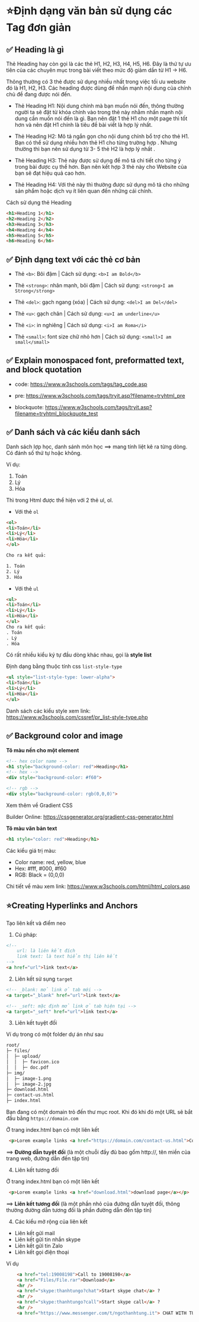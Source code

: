 # ⭐Định dạng văn bản sử dụng các Tag đơn giản


## ✅ Heading là gì

Thẻ Heading hay còn gọi là các thẻ H1, H2, H3, H4, H5, H6. Đây là thứ tự ưu tiên của các chuyên mục trong bài viết theo mức độ giảm dần từ H1 -> H6.

Thông thường có 3 thẻ được sử dụng nhiều nhất trong việc tối ưu website đó là H1, H2, H3. Các heading được dùng để nhấn mạnh nội dung của chính chủ đề đang được nói đến.

- Thẻ Heading H1:  Nội dung chính mà bạn muốn nói đến, thông thường người ta sẽ đặt từ khóa chính vào trong thẻ này nhằm nhấn mạnh nội dung cần muốn nói đến là gì. Bạn nên đặt 1 thẻ H1 cho một page thì tốt hơn và nên đặt H1 chính là tiêu đề bài viết là hợp lý nhất.

- Thẻ Heading H2: Mô tả ngắn gọn cho nội dung chính bổ trợ cho thẻ H1. Bạn có thể sử dụng nhiều hơn thẻ H1 cho từng trường hợp . Nhưng thường thì bạn nên sử dụng từ 3- 5 thẻ H2 là hợp lý nhất .

- Thẻ Heading H3: Thẻ này được sử dụng để mô tả chi tiết cho từng ý trong bài được cụ thể hơn. Bạn nên kết hợp 3 thẻ này cho Website của bạn sẽ đạt hiệu quả cao hơn.

- Thẻ Heading H4: Với thẻ này thì thường được sử dụng mô tả cho những sản phẩm hoặc dịch vụ ít liên quan đến những cái chính.

Cách sử dụng thẻ Heading

```html
<h1>Heading 1</h1>
<h2>Heading 2</h2>
<h3>Heading 3</h3>
<h4>Heading 4</h4>
<h5>Heading 5</h5>
<h6>Heading 6</h6>
```

## ✅ Định dạng text với các thẻ cơ bản


- Thẻ `<b>`: Bôi đậm | Cách sử dụng:  `<b>I am Bold</b>`
- Thẻ `<strong>`: nhân mạnh, bôi đậm  | Cách sử dụng:  `<strong>I am Strong</strong>`
- Thẻ `<del>`: gạch ngang (xóa) | Cách sử dụng:  `<del>I am Del</del>`

- Thẻ `<u>`: gạch chân | Cách sử dụng:  `<u>I am underline</u>`

- Thẻ `<i>`: in nghiêng | Cách sử dụng:  `<i>I am Roma</i>`

- Thẻ `<small>`: font size chữ nhỏ hơn | Cách sử dụng:  `<small>I am small</small>`



## ✅ Explain monospaced font, preformatted text, and block quotation

- code: <https://www.w3schools.com/tags/tag_code.asp>

- pre: <https://www.w3schools.com/tags/tryit.asp?filename=tryhtml_pre>

- blockquote: <https://www.w3schools.com/tags/tryit.asp?filename=tryhtml_blockquote_test>



## ✅ Danh sách và các kiểu danh sách

Danh sách lợp học, danh sánh môn học ==> mang tính liệt kê ra từng dòng. Có đánh số thứ tự hoặc không.

Ví dụ:

1. Toán
2. Lý
3. Hóa

Thì trong Html được thể hiện với 2 thẻ ul, ol.

- Với thẻ `ol`
```html
<ol>
<li>Toán</li>
<li>Lý</li>
<li>Hóa</li>
</ol>

Cho ra kết quả:

1. Toán
2. Lý
3. Hóa
```
- Với thẻ `ul`
```html
<ul>
<li>Toán</li>
<li>Lý</li>
<li>Hóa</li>
</ul>
Cho ra kết quả:
. Toán
. Lý
. Hóa

```
Có rất nhiều kiểu ký tự đầu dòng khác nhau, gọi là **style list**

Định dạng bằng thuộc tính css `list-style-type`
```html
<ul style="list-style-type: lower-alpha">
<li>Toán</li>
<li>Lý</li>
<li>Hóa</li>
</ul>

```

Danh sách các kiểu style xem link: <https://www.w3schools.com/cssref/pr_list-style-type.php>


## ✅ Background color and image

**Tô màu nền cho một element**

```html
<!-- hex color name -->
<h1 style="background-color: red">Heading</h1>
<!-- hex --> 
<div style="background-color: #f60">

<!-- rgb --> 
<div style="background-color: rgb(0,0,0)">
```
Xem thêm về Gradient CSS

Builder Online: <https://cssgenerator.org/gradient-css-generator.html>

**Tô màu văn bản text**

```html
<h1 style="color: red">Heading</h1>
```
Các kiểu giá trị màu:

- Color name: red, yellow, blue
- Hex: #fff, #000, #f60
- RGB: Black = (0,0,0)


Chi tiết về màu xem link: <https://www.w3schools.com/html/html_colors.asp>


## ⭐Creating Hyperlinks and Anchors

Tạo liên kết và điểm neo

1. Cú pháp:

```html
<!-- 
    url: là liên kết đích
    link text: là text hiển thị liên kết
-->
<a href="url">link text</a>
```

2. Liên kết sử sụng `target`

```html
<!-- _blank: mở link ở tab mới -->
<a target="_blank" href="url">link text</a>

<!-- _seft: mặc định mở link ở tab hiện tại -->
<a target="_seft" href="url">link text</a>

```

3. Liên kết tuyệt đối

Ví dụ trong có một folder dự án như sau

```html
root/
├─ files/
│  ├─ upload/
│  │  ├─ favicon.ico
│  │  ├─ doc.pdf
├─ img/
│  ├─ image-1.png
│  ├─ image-2.jpg
├─ download.html
├─ contact-us.html
├─ index.html

```
Bạn đang có một domain trỏ đến thư mục root. Khi đó khi đó một URL sẽ bắt đầu bằng `https://domain.com`



Ở trang index.html bạn có một liên kết

```html
 <p>Lorem example links <a href="https://domain.com/contact-us.html">Contact page</a></p>
```

==> **Đường dẫn tuyệt đối** (là một chuỗi đầy đủ bao gổm http://, tên miền của trang web, đường dẫn đến tập tin)

4. Liên kết tương đối


Ở trang index.html bạn có một liên kết

```html
 <p>Lorem example links <a href="download.html">download page</a></p>
```

==> **Liên kết tương đối** (là một phần nhỏ của đường dẫn tuyệt đối, thông thường đường dẫn tương đối là phần đường dẫn đến tập tin)

4. Các kiểu mở rộng của liên kết

- Liên kết gửi mail
- Liên kết gửi tin nhắn skype
- Liên kết gửi tin Zalo
- Liên kết gọi điện thoại

Ví dụ

```html
    <a href="tel:19008198">Call to 19008198</a>
    <a href="Files/File.rar">Download</a>
    <hr />
    <a href="skype:thanhtungo?chat">Start skype chat</a> ?
    <hr />
    <a href="skype:thanhtungo?call">Start skype call</a> ?
    <hr />
    <a href="https://www.messenger.com/t/ngothanhtung.it"> CHAT WITH TUNG</a>
```